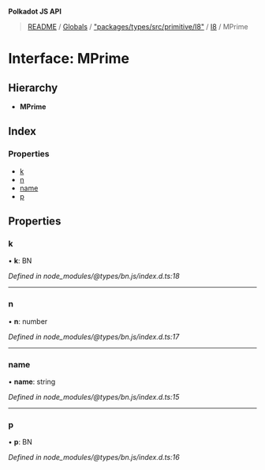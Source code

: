 **Polkadot JS API**

> [README](../README.md) / [Globals](../globals.md) / ["packages/types/src/primitive/I8"](../modules/_packages_types_src_primitive_i8_.md) / [I8](../classes/_packages_types_src_primitive_i8_.i8.md) / MPrime

# Interface: MPrime

## Hierarchy

* **MPrime**

## Index

### Properties

* [k](_packages_types_src_primitive_i8_.i8.mprime.md#k)
* [n](_packages_types_src_primitive_i8_.i8.mprime.md#n)
* [name](_packages_types_src_primitive_i8_.i8.mprime.md#name)
* [p](_packages_types_src_primitive_i8_.i8.mprime.md#p)

## Properties

### k

•  **k**: BN

*Defined in node_modules/@types/bn.js/index.d.ts:18*

___

### n

•  **n**: number

*Defined in node_modules/@types/bn.js/index.d.ts:17*

___

### name

•  **name**: string

*Defined in node_modules/@types/bn.js/index.d.ts:15*

___

### p

•  **p**: BN

*Defined in node_modules/@types/bn.js/index.d.ts:16*
